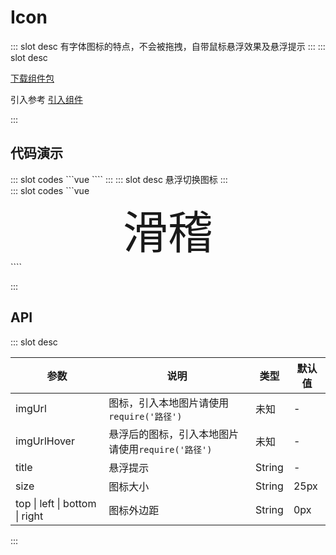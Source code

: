 # Icon

<ContainerBox title="介绍">
::: slot desc
有字体图标的特点，不会被拖拽，自带鼠标悬浮效果及悬浮提示
:::
</ContainerBox>

<ContainerBox title="下载并引入">
::: slot desc

[下载组件包](https://gitee.com/lengyibai/component-package/raw/master/LibIcon.zip)

引入参考 [引入组件](/Components/Base/start.html#引入组件)

:::
</ContainerBox>

## 代码演示

<ContainerBox title="基础用法">
<div class="demoBox">
<Statics-Icon-demo-index-a />
</div>

<ShowCode>
::: slot codes
```vue
<template>
  <div class="demo">
    爱
    <LibIcon
      :imgUrl="require('./img/love.svg')"
      title="爱心"
      size="10vw"
      left="0.5em"
      right="0.5em"
    />心
  </div>
</template>
<style scoped>
.demo {
  display: flex;
  justify-content: center;
  align-items: center;
  width: 100%;
  font-size: 7.5vw;
}
</style>
````
:::
</ShowCode>
</ContainerBox>

<ContainerBox title="自定义样式">
::: slot desc
悬浮切换图标
:::

<div class="demoBox">
<Statics-Icon-demo-index-b />
</div>

<ShowCode>
::: slot codes
```vue
<div class="demo">
  滑
  <LibIcon
    :imgUrl="require('./img/a.svg')"
    :imgUrlHover="require('./img/b.svg')"
    title="爱心"
    size="10vw"
    left="0.5em"
    right="0.5em"
  />稽
</div>
````

:::
</ShowCode>
</ContainerBox>

## API

<ContainerBox title="Props">
::: slot desc

| 参数                           | 说明                                              | 类型   | 默认值 |
| ------------------------------ | ------------------------------------------------- | ------ | ------ |
| imgUrl                         | 图标，引入本地图片请使用`require('路径')`         | 未知   | -      |
| imgUrlHover                    | 悬浮后的图标，引入本地图片请使用`require('路径')` | 未知   | -      |
| title                          | 悬浮提示                                          | String | -      |
| size                           | 图标大小                                          | String | 25px   |
| top \| left \| bottom \| right | 图标外边距                                        | String | 0px    |

:::
</ContainerBox>
